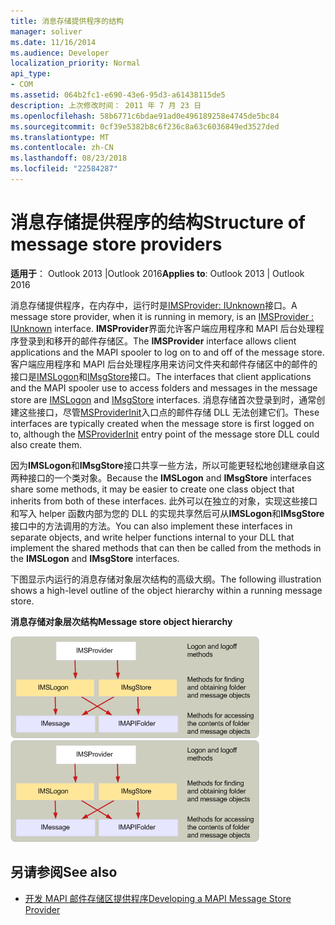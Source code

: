 ```yaml
---
title: 消息存储提供程序的结构
manager: soliver
ms.date: 11/16/2014
ms.audience: Developer
localization_priority: Normal
api_type:
- COM
ms.assetid: 064b2fc1-e690-43e6-95d3-a61438115de5
description: 上次修改时间： 2011 年 7 月 23 日
ms.openlocfilehash: 58b6771c6bdae91ad0e496189258e4745de5bc84
ms.sourcegitcommit: 0cf39e5382b8c6f236c8a63c6036849ed3527ded
ms.translationtype: MT
ms.contentlocale: zh-CN
ms.lasthandoff: 08/23/2018
ms.locfileid: "22584287"
---
```

# <a name="structure-of-message-store-providers"></a><span data-ttu-id="46920-103">消息存储提供程序的结构</span><span class="sxs-lookup"><span data-stu-id="46920-103">Structure of message store providers</span></span>
  
<span data-ttu-id="46920-104">**适用于**： Outlook 2013 |Outlook 2016</span><span class="sxs-lookup"><span data-stu-id="46920-104">**Applies to**: Outlook 2013 | Outlook 2016</span></span> 
  
<span data-ttu-id="46920-105">消息存储提供程序，在内存中，运行时是[IMSProvider: IUnknown](imsprovideriunknown.md)接口。</span><span class="sxs-lookup"><span data-stu-id="46920-105">A message store provider, when it is running in memory, is an [IMSProvider : IUnknown](imsprovideriunknown.md) interface.</span></span> <span data-ttu-id="46920-106">**IMSProvider**界面允许客户端应用程序和 MAPI 后台处理程序登录到和移开的邮件存储区。</span><span class="sxs-lookup"><span data-stu-id="46920-106">The **IMSProvider** interface allows client applications and the MAPI spooler to log on to and off of the message store.</span></span> <span data-ttu-id="46920-107">客户端应用程序和 MAPI 后台处理程序用来访问文件夹和邮件存储区中的邮件的接口是[IMSLogon](imslogoniunknown.md)和[IMsgStore](imsgstoreimapiprop.md)接口。</span><span class="sxs-lookup"><span data-stu-id="46920-107">The interfaces that client applications and the MAPI spooler use to access folders and messages in the message store are [IMSLogon](imslogoniunknown.md) and [IMsgStore](imsgstoreimapiprop.md) interfaces.</span></span> <span data-ttu-id="46920-108">消息存储首次登录到时，通常创建这些接口，尽管[MSProviderInit](msproviderinit.md)入口点的邮件存储 DLL 无法创建它们。</span><span class="sxs-lookup"><span data-stu-id="46920-108">These interfaces are typically created when the message store is first logged on to, although the [MSProviderInit](msproviderinit.md) entry point of the message store DLL could also create them.</span></span> 
  
<span data-ttu-id="46920-109">因为**IMSLogon**和**IMsgStore**接口共享一些方法，所以可能更轻松地创建继承自这两种接口的一个类对象。</span><span class="sxs-lookup"><span data-stu-id="46920-109">Because the **IMSLogon** and **IMsgStore** interfaces share some methods, it may be easier to create one class object that inherits from both of these interfaces.</span></span> <span data-ttu-id="46920-110">此外可以在独立的对象，实现这些接口和写入 helper 函数内部为您的 DLL 的实现共享然后可从**IMSLogon**和**IMsgStore**接口中的方法调用的方法。</span><span class="sxs-lookup"><span data-stu-id="46920-110">You can also implement these interfaces in separate objects, and write helper functions internal to your DLL that implement the shared methods that can then be called from the methods in the **IMSLogon** and **IMsgStore** interfaces.</span></span> 
  
<span data-ttu-id="46920-111">下图显示内运行的消息存储对象层次结构的高级大纲。</span><span class="sxs-lookup"><span data-stu-id="46920-111">The following illustration shows a high-level outline of the object hierarchy within a running message store.</span></span>
  
<span data-ttu-id="46920-112">**消息存储对象层次结构**</span><span class="sxs-lookup"><span data-stu-id="46920-112">**Message store object hierarchy**</span></span>
  
<span data-ttu-id="46920-113">![消息存储对象层次结构](media/storeobj.gif "消息存储对象层次结构")</span><span class="sxs-lookup"><span data-stu-id="46920-113">![Message store object hierarchy](media/storeobj.gif "Message store object hierarchy")</span></span>
  
## <a name="see-also"></a><span data-ttu-id="46920-114">另请参阅</span><span class="sxs-lookup"><span data-stu-id="46920-114">See also</span></span>

- [<span data-ttu-id="46920-115">开发 MAPI 邮件存储区提供程序</span><span class="sxs-lookup"><span data-stu-id="46920-115">Developing a MAPI Message Store Provider</span></span>](developing-a-mapi-message-store-provider.md)

